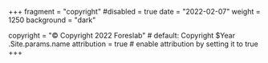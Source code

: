 +++
fragment = "copyright"
#disabled = true
date = "2022-02-07"
weight = 1250
background = "dark"

copyright = "© Copyright 2022 Foreslab" # default: Copyright $Year .Site.params.name
attribution = true # enable attribution by setting it to true
+++
